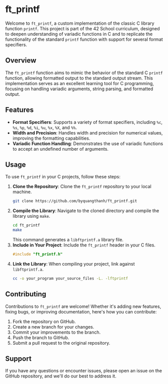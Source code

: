 # ft_printf

Welcome to `ft_printf`, a custom implementation of the classic C library function `printf`. This project is part of the 42 School curriculum, designed to deepen understanding of variadic functions in C and to replicate the functionality of the standard `printf` function with support for several format specifiers.

## Overview

The `ft_printf` function aims to mimic the behavior of the standard C `printf` function, allowing formatted output to the standard output stream. This implementation serves as an excellent learning tool for C programming, focusing on handling variadic arguments, string parsing, and formatted output.

## Features

- **Format Specifiers**: Supports a variety of format specifiers, including `%c`, `%s`, `%p`, `%d`, `%i`, `%u`, `%x`, `%X`, and `%%`.
- **Width and Precision**: Handles width and precision for numerical values, improving the formatting capabilities.
- **Variadic Function Handling**: Demonstrates the use of variadic functions to accept an undefined number of arguments.

## Usage

To use `ft_printf` in your C projects, follow these steps:

1. **Clone the Repository**: Clone the `ft_printf` repository to your local machine.
   ```sh
   git clone https://github.com/byquangthanh/ft_printf.git
   ```
2. **Compile the Library**: Navigate to the cloned directory and compile the library using `make`.
   ```sh
   cd ft_printf
   make
   ```
   This command generates a `libftprintf.a` library file.
3. **Include in Your Project**: Include the `ft_printf` header in your C files.
   ```c
   #include "ft_printf.h"
   ```
4. **Link the Library**: When compiling your project, link against `libftprintf.a`.
   ```sh
   cc -o your_program your_source_files -L. -lftprintf
   ```

## Contributing

Contributions to `ft_printf` are welcome! Whether it's adding new features, fixing bugs, or improving documentation, here's how you can contribute:

1. Fork the repository on GitHub.
2. Create a new branch for your changes.
3. Commit your improvements to the branch.
4. Push the branch to GitHub.
5. Submit a pull request to the original repository.

## Support

If you have any questions or encounter issues, please open an issue on the GitHub repository, and we'll do our best to address it.
